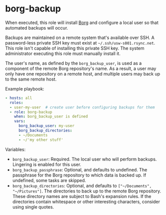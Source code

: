 borg-backup
===========

When executed, this role will install
[Borg](https://borgbackup.readthedocs.io/en/stable/) and configure a local user
so that automated backups will occur.

Backups are maintained on a remote system that's available over SSH. A
password-less private SSH key must exist at `~/.ssh/usw-s001.rsync.net`. This
role isn't capable of installing this private SSH key. The system administrator
executing this role must manually install it.

The user's name, as defined by the `borg_backup_user`, is used as a component of
the remote Borg repository's name. As a result, a user may only have one
repository on a remote host, and multiple users may back up to the same remote
host.

Example playbook:

```yaml
- hosts: all
  roles:
  - user-my-user  # create user before configuring backups for them
  - role: borg-backup
    when: borg_backup_user is defined
    vars:
      borg_backup_user: my-user
      borg_backup_directories:
      - ~/Documents
      - ~/'my other stuff'
```

Variables:

* `borg_backup_user`: Required. The local user who will perform backups.
  Lingering is enabled for this user.
* `borg_backup_passphrase`: Optional, and defaults to undefined. The passphrase
  for the Borg repository to which data is backed up. If undefined, some tasks
  are skipped.
* `borg_backup_directories`: Optional, and defaults to `["~/Documents",
  "~/Pictures"]`. The directories to back up to the remote Borg repository.
  These directory names are subject to Bash's expansion rules. If the
  directories contain whitespace or other interesting characters, consider using
  single quotes.
